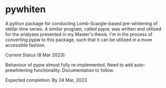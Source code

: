 # pywhiten

A python package for conducting Lomb-Scargle-based pre-whitening of stellar time series. A similar program, called pypw,
was written and utilized for the analyses presented in my Master's thesis. I'm in the process of converting pypw to
this package, such that it can be utilized in a more accessible fashion.

Current Status (8 Mar 2023):

Behaviour of pypw almost fully re-implemented. Need to add auto-prewhitening functionality. Documentation to follow.

Expected completion: By 24 Mar, 2023